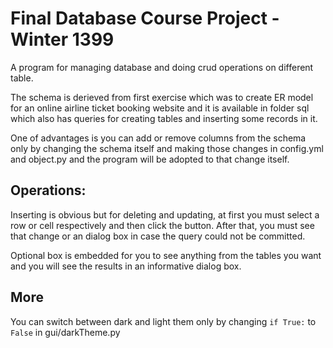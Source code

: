 # Final Database Course Project - Winter 1399

A program for managing database and doing crud operations on different table.

The schema is derieved from first exercise which was to create ER model for an online airline ticket booking website and it is available in folder sql which also has queries for creating tables and inserting some records in it.

One of advantages is you can add or remove columns from the schema only by changing the schema itself and making those changes in config.yml and object.py and the program will be adopted to that change itself.

## Operations:
Inserting is obvious but for deleting and updating, at first you must select a row or cell respectively and then click the button. After that, you must see that change or an dialog box in case the query could not be committed.

Optional box is embedded for you to see anything from the tables you want and you will see the results in an informative dialog box.

## More
You can switch between dark and light them only by changing ```if True:``` to ```False``` in gui/darkTheme.py
